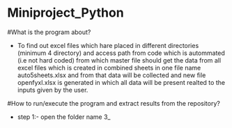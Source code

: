 # Miniproject_Python

#What is the program about? 
- To find out excel files which hare placed in different directories (minimum 4 directory) and  access path from code which is autommated (i.e not hard coded) from which master file should get the data from all excel files which is created in combined sheets in one file name auto5sheets.xlsx and from that data will be collected and new file openfyxl.xlsx is generated in which all data will be present realted to the inputs given by the user.


#How to run/execute the program and extract results from the repository?
- step 1:-
open the folder name 3_
